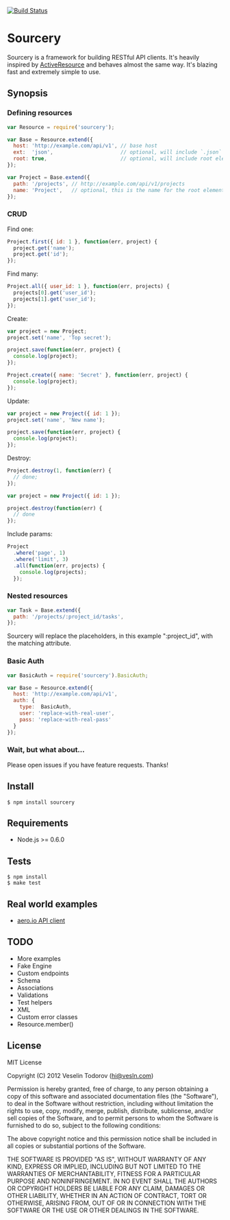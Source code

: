 [![Build Status](https://secure.travis-ci.org/vesln/sourcery.png)](http://travis-ci.org/vesln/sourcery)

# Sourcery

Sourcery is a framework for building RESTful API clients. It's heavily
inspired by
[ActiveResource](https://github.com/rails/activeresource) and behaves almost the
same way. It's blazing fast and extremely simple to use.

## Synopsis

### Defining resources

```js
var Resource = require('sourcery');

var Base = Resource.extend({
  host: 'http://example.com/api/v1', // base host
  ext:  'json',                      // optional, will include `.json` in the URLs
  root: true,                        // optional, will include root element
});

var Project = Base.extend({
  path: '/projects', // http://example.com/api/v1/projects
  name: 'Project',   // optional, this is the name for the root element
});
```

### CRUD

Find one:

```js
Project.first({ id: 1 }, function(err, project) {
  project.get('name');
  project.get('id');
});
```

Find many:

```js
Project.all({ user_id: 1 }, function(err, projects) {
  projects[0].get('user_id');
  projects[1].get('user_id');
});
```

Create:

```js
var project = new Project;
project.set('name', 'Top secret');

project.save(function(err, project) {
  console.log(project);
});
```

```js
Project.create({ name: 'Secret' }, function(err, project) {
  console.log(project);
});
```

Update:

```js
var project = new Project({ id: 1 });
project.set('name', 'New name');

project.save(function(err, project) {
  console.log(project);
});
```

Destroy:

```js
Project.destroy(1, function(err) {
  // done;
});
```

```js
var project = new Project({ id: 1 });

project.destroy(function(err) {
  // done
});
```

Include params:

```js
Project
  .where('page', 1)
  .where('limit', 3)
  .all(function(err, projects) {
    console.log(projects);
  });
```

### Nested resources

```js
var Task = Base.extend({
  path: '/projects/:project_id/tasks',
});
```

Sourcery will replace the placeholders, in this example ":project_id",
with the matching attribute.

### Basic Auth

```js
var BasicAuth = require('sourcery').BasicAuth;

var Base = Resource.extend({
  host: 'http://example.com/api/v1',
  auth: {
    type:  BasicAuth,
    user: 'replace-with-real-user',
    pass: 'replace-with-real-pass'
  }
});
```

### Wait, but what about...

Please open issues if you have feature requests. Thanks!

## Install

```
$ npm install sourcery
```

## Requirements

- Node.js >= 0.6.0

## Tests

```
$ npm install
$ make test
```

## Real world examples

- [aero.io API client](https://github.com/aeroio/node-client/blob/master/lib/client.js)

## TODO

- More examples
- Fake Engine
- Custom endpoints
- Schema
- Associations
- Validations
- Test helpers
- XML
- Custom error classes
- Resource.member()

## License

MIT License

Copyright (C) 2012 Veselin Todorov (hi@vesln.com)

Permission is hereby granted, free of charge, to any person obtaining a copy of
this software and associated documentation files (the "Software"), to deal in
the Software without restriction, including without limitation the rights to
use, copy, modify, merge, publish, distribute, sublicense, and/or sell copies
of the Software, and to permit persons to whom the Software is furnished to do
so, subject to the following conditions:

The above copyright notice and this permission notice shall be included in all
copies or substantial portions of the Software.

THE SOFTWARE IS PROVIDED "AS IS", WITHOUT WARRANTY OF ANY KIND, EXPRESS OR
IMPLIED, INCLUDING BUT NOT LIMITED TO THE WARRANTIES OF MERCHANTABILITY,
FITNESS FOR A PARTICULAR PURPOSE AND NONINFRINGEMENT. IN NO EVENT SHALL THE
AUTHORS OR COPYRIGHT HOLDERS BE LIABLE FOR ANY CLAIM, DAMAGES OR OTHER
LIABILITY, WHETHER IN AN ACTION OF CONTRACT, TORT OR OTHERWISE, ARISING FROM,
OUT OF OR IN CONNECTION WITH THE SOFTWARE OR THE USE OR OTHER DEALINGS IN THE
SOFTWARE.
